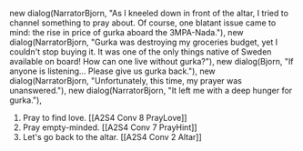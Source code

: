 new dialog(NarratorBjorn, "As I kneeled down in front of the altar, I tried to channel something to pray about. Of course, one blatant issue came to mind: the rise in price of gurka aboard the 3MPA-Nada."),
new dialog(NarratorBjorn, "Gurka was destroying my groceries budget, yet I couldn't stop buying it. It was one of the only things native of Sweden available on board! How can one live without gurka?"),
new dialog(Bjorn, "If anyone is listening... Please give us gurka back."),
new dialog(NarratorBjorn, "Unfortunately, this time, my prayer was unanswered."),
new dialog(NarratorBjorn, "It left me with a deep hunger for gurka."),

1. Pray to find love. [[A2S4 Conv 8 PrayLove]]
2. Pray empty-minded. [[A2S4 Conv 7 PrayHint]]
3. Let's go back to the altar. [[A2S4 Conv 2 Altar]]

